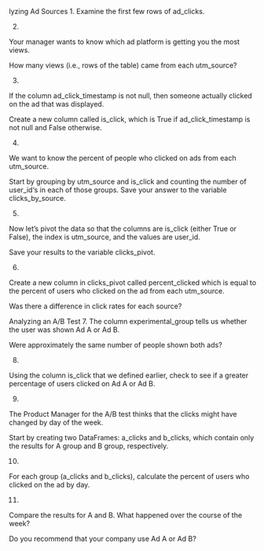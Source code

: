 lyzing Ad Sources
1.
Examine the first few rows of ad_clicks.

2.
Your manager wants to know which ad platform is getting you the most views.

How many views (i.e., rows of the table) came from each utm_source?

3.
If the column ad_click_timestamp is not null, then someone actually clicked on the ad that was displayed.

Create a new column called is_click, which is True if ad_click_timestamp is not null and False otherwise.

4.
We want to know the percent of people who clicked on ads from each utm_source.

Start by grouping by utm_source and is_click and counting the number of user_id‘s in each of those groups. Save your answer to the variable clicks_by_source.

5.
Now let’s pivot the data so that the columns are is_click (either True or False), the index is utm_source, and the values are user_id.

Save your results to the variable clicks_pivot.

6.
Create a new column in clicks_pivot called percent_clicked which is equal to the percent of users who clicked on the ad from each utm_source.

Was there a difference in click rates for each source?

Analyzing an A/B Test
7.
The column experimental_group tells us whether the user was shown Ad A or Ad B.

Were approximately the same number of people shown both ads?

8.
Using the column is_click that we defined earlier, check to see if a greater percentage of users clicked on Ad A or Ad B.

9.
The Product Manager for the A/B test thinks that the clicks might have changed by day of the week.

Start by creating two DataFrames: a_clicks and b_clicks, which contain only the results for A group and B group, respectively.

10.
For each group (a_clicks and b_clicks), calculate the percent of users who clicked on the ad by day.

11.
Compare the results for A and B. What happened over the course of the week?

Do you recommend that your company use Ad A or Ad B?